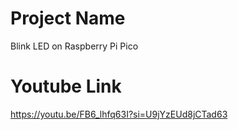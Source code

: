 # Project Name
Blink LED on Raspberry Pi Pico

# Youtube Link
https://youtu.be/FB6_lhfq63I?si=U9jYzEUd8jCTad63